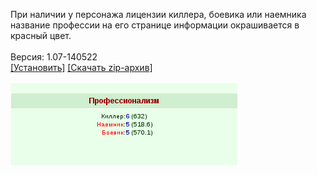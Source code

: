 При наличии у персонажа лицензии киллера, боевика или наемника название профессии на его странице информации окрашивается в красный цвет.
<br>
<br>
Версия: 1.07-140522
<br>
[[Установить]](https://raw.githubusercontent.com/MyRequiem/comfortablePlayingInGW/master/separatedScripts/ProfColor/profColor.user.js) [[Скачать zip-архив]](https://raw.githubusercontent.com/MyRequiem/comfortablePlayingInGW/master/separatedScripts/ProfColor/profColor.user.js.zip)
<br>
<br>
![ProfColor](https://raw.githubusercontent.com/MyRequiem/comfortablePlayingInGW/master/imgs/ProfColor/screen.png)
<br>
